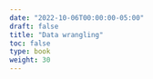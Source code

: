 ```yaml
---
date: "2022-10-06T00:00:00-05:00"
draft: false
title: "Data wrangling"
toc: false
type: book
weight: 30
---
```

